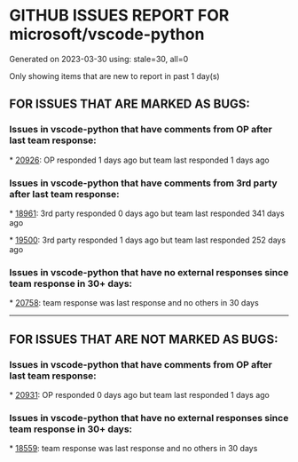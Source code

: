 
# GITHUB ISSUES REPORT FOR microsoft/vscode-python


Generated on 2023-03-30 using: stale=30, all=0


Only showing items that are new to report in past 1 day(s)


## FOR ISSUES THAT ARE MARKED AS BUGS:


### Issues in vscode-python that have comments from OP after last team response:


\* [20926](https://github.com/microsoft/vscode-python/issues/20926 "Excluding folders in flake8 is not respected"): OP responded 1 days ago but team last responded 1 days ago

### Issues in vscode-python that have comments from 3rd party after last team response:


\* [18961](https://github.com/microsoft/vscode-python/issues/18961 "Error [object Object] when using unittest Test Debugging"): 3rd party responded 0 days ago but team last responded 341 days ago

\* [19500](https://github.com/microsoft/vscode-python/issues/19500 "Discovering tests is massive tests repos with pytest can cause high CPU load."): 3rd party responded 1 days ago but team last responded 252 days ago

### Issues in vscode-python that have no external responses since team response in 30+ days:


\* [20758](https://github.com/microsoft/vscode-python/issues/20758 "Broweser tab closes when running selenium script from terminal."): team response was last response and no others in 30 days

---

## FOR ISSUES THAT ARE NOT MARKED AS BUGS:


### Issues in vscode-python that have comments from OP after last team response:


\* [20931](https://github.com/microsoft/vscode-python/issues/20931 ".hypothesis subfolder created as soon as I open a folder in vscode"): OP responded 0 days ago but team last responded 1 days ago

### Issues in vscode-python that have no external responses since team response in 30+ days:


\* [18559](https://github.com/microsoft/vscode-python/issues/18559 "show class hierarchy or method override like pycharm"): team response was last response and no others in 30 days
